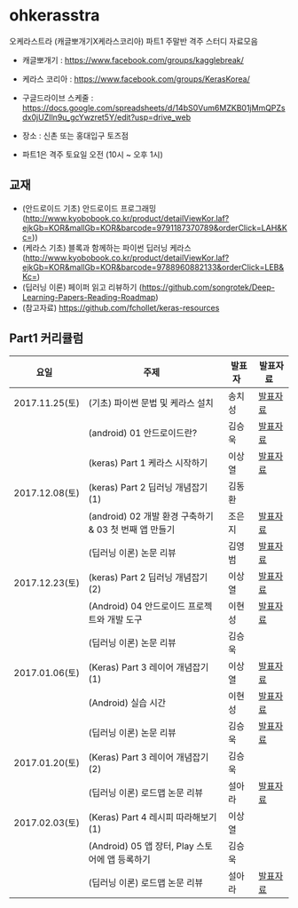 # ohkerasstra

오케라스트라 (캐글뽀개기X케라스코리아) 파트1 주말반 격주 스터디 자료모음

* 캐글뽀개기 : https://www.facebook.com/groups/kagglebreak/
* 케라스 코리아 : https://www.facebook.com/groups/KerasKorea/

* 구글드라이브 스케줄 : https://docs.google.com/spreadsheets/d/14bS0Vum6MZKB01jMmQPZsdx0jUZIln9u_gcYwzret5Y/edit?usp=drive_web
* 장소 : 신촌 또는 홍대입구 토즈점
* 파트1은 격주 토요일 오전 (10시 ~ 오후 1시)

## 교재
* (안드로이드 기초) 안드로이드 프로그래밍 (http://www.kyobobook.co.kr/product/detailViewKor.laf?ejkGb=KOR&mallGb=KOR&barcode=9791187370789&orderClick=LAH&Kc=))
* (케라스 기초) 블록과 함께하는 파이썬 딥러닝 케라스 (http://www.kyobobook.co.kr/product/detailViewKor.laf?ejkGb=KOR&mallGb=KOR&barcode=9788960882133&orderClick=LEB&Kc=)
* (딥러닝 이론) 페이퍼 읽고 리뷰하기 (https://github.com/songrotek/Deep-Learning-Papers-Reading-Roadmap)
* (참고자료) https://github.com/fchollet/keras-resources


## Part1 커리큘럼
|요일   |주제   |발표자   |발표자료   |
|---|---|---|---|
|2017.11.25(토)|(기초) 파이썬 문법 및 케라스 설치 |송치성|[발표자료](https://github.com/KaggleBreak/ohkerasstra/blob/master/python/python_basic-master/python_tutorial_AtoP.ipynb)|
||(android) 01 안드로이드란?  |김승욱|[발표자료](https://github.com/KaggleBreak/ohkerasstra/blob/master/android/chap1/OKarastra_Android_ch01_%EA%B9%80%EC%8A%B9%EC%9A%B1_171125.pptx)|
||(keras) Part 1 케라스 시작하기 |이상열|[발표자료](https://github.com/KaggleBreak/ohkerasstra/blob/master/keras/01.start/01._keras%EC%8B%9C%EC%9E%91%ED%95%98%EA%B8%B0.ipynb)|
|2017.12.08(토)|(keras) Part 2 딥러닝 개념잡기 (1) |김동환||
||(android) 02 개발 환경 구축하기 & 03 첫 번째 앱 만들기  |조은지|[발표자료](https://github.com/KaggleBreak/ohkerasstra/blob/master/android/chap2/OKarastra_Android_ch02_%EC%A1%B0%EC%9D%80%EC%A7%80_171209.pptx)|
||(딥러닝 이론) 논문 리뷰 |김영범|[발표자료](https://github.com/KaggleBreak/ohkerasstra/blob/master/deeplearning/study2/NatureDeepReview.pdf)|
|2017.12.23(토)|(keras) Part 2 딥러닝 개념잡기 (2) |이상열|[발표자료](https://github.com/KaggleBreak/ohkerasstra/blob/master/keras/02.concept/02._keras%EA%B0%9C%EB%85%90%EC%9E%A1%EA%B8%B0.ipynb)|
||(Android) 04 안드로이드 프로젝트와 개발 도구   |이현성|[발표자료](https://github.com/KaggleBreak/ohkerasstra/blob/master/android/chap3/OKarastra_Android_ch03_%EC%9D%B4%ED%98%84%EC%84%B1_171223.pptx)|
||(딥러닝 이론) 논문 리뷰 |김승욱||
|2017.01.06(토)|(Keras) Part 3 레이어 개념잡기 (1) |이상열|[발표자료](https://github.com/KaggleBreak/ohkerasstra/blob/master/keras/03.layer/03_%EB%A0%88%EC%9D%B4%EC%96%B4%EA%B0%9C%EB%85%90%EC%9E%A1%EA%B8%B0_1.ipynb)|
||(Android) 실습 시간   |이현성|[발표자료](https://github.com/KaggleBreak/ohkerasstra/blob/master/android/4_training/%EC%98%A4%EC%BC%80%EB%9D%BC%EC%8A%A4%ED%8A%B8%EB%9D%BC-%EC%95%88%EB%93%9C%EB%A1%9C%EC%9D%B4%EB%93%9C-%EC%8B%A4%EC%8A%B5.pptx)|
||(딥러닝 이론) 논문 리뷰 |김승욱|[발표자료](https://github.com/KaggleBreak/ohkerasstra/blob/master/deeplearning/study4/OKarastra_thesis_3rd_%EA%B9%80%EC%8A%B9%EC%9A%B1_180106.pptx)|
|2017.01.20(토)|(Keras) Part 3 레이어 개념잡기 (2) |김승욱||
||(딥러닝 이론) 로드맵 논문 리뷰 |설아라|[발표자료](https://github.com/KaggleBreak/ohkerasstra/tree/master/deeplearning/study5)|
|2017.02.03(토)|(Keras) Part 4 레시피 따라해보기 (1) |이상열||
||(Android) 05 앱 장터, Play 스토어에 앱 등록하기 |김승욱||
||(딥러닝 이론) 로드맵 논문 리뷰 |설아라|[발표자료](https://github.com/KaggleBreak/ohkerasstra/tree/master/deeplearning/study5)|

